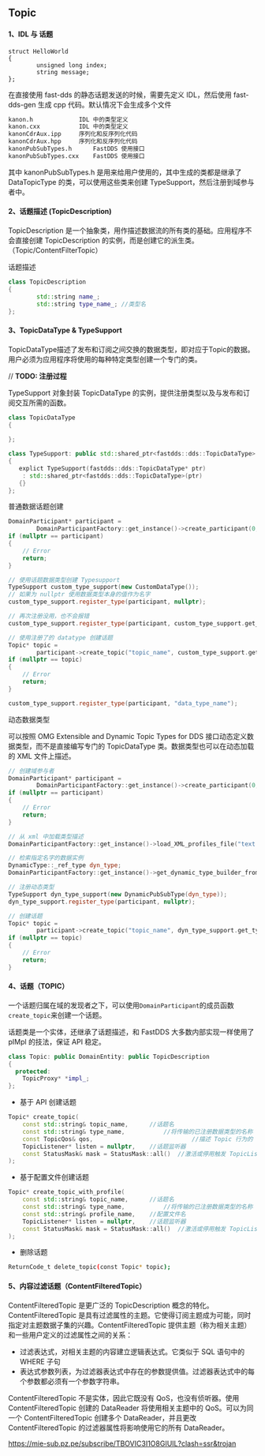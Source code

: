 ## Topic

#### 1、IDL 与 话题

```idl
struct HelloWorld
{
		unsigned long index;
		string message;
};
```

在直接使用 fast-dds 的静态话题发送的时候，需要先定义 IDL，然后使用 fast-dds-gen 生成 cpp 代码。默认情况下会生成多个文件

```bash
kanon.h				IDL 中的类型定义
kanon.cxx			IDL 中的类型定义
kanonCdrAux.ipp		序列化和反序列化代码
kanonCdrAux.hpp		序列化和反序列化代码
kanonPubSubTypes.h		FastDDS 使用接口
kanonPubSubTypes.cxx	FastDDS 使用接口
```

其中 kanonPubSubTypes.h 是用来给用户使用的，其中生成的类都是继承了 DataTopicType 的类，可以使用这些类来创建 TypeSupport，然后注册到域参与者中。

#### 2、话题描述 (TopicDescription)

TopicDescription 是一个抽象类，用作描述数据流的所有类的基础。应用程序不会直接创建 TopicDescription 的实例，而是创建它的派生类。（Topic/ContentFilterTopic）

话题描述

```c++
class TopicDescription
{
		std::string name_;
		std::string	type_name_;	//类型名
};
```

#### 3、TopicDataType & TypeSupport

TopicDataType描述了发布和订阅之间交换的数据类型，即对应于Topic的数据。用户必须为应用程序将使用的每种特定类型创建一个专门的类。

// **TODO: 注册过程**

TypeSupport 对象封装 TopicDataType 的实例，提供注册类型以及与发布和订阅交互所需的函数。

```c++
class TopicDataType
{
  
};

class TypeSupport: public std::shared_ptr<fastdds::dds::TopicDataType>
{
   explict TypeSupport(fastdds::dds::TopicDataType* ptr)
   	: std::shared_ptr<fastdds::dds::TopicDataType>(ptr)
   {}
};
```

普通数据话题创建

```c++
DomainParticipant* participant =
        DomainParticipantFactory::get_instance()->create_participant(0, PARTICIPANT_QOS_DEFAULT);
if (nullptr == participant)
{
    // Error
    return;
}

// 使用话题数据类型创建 Typesupport
TypeSupport custom_type_support(new CustomDataType());
// 如果为 nullptr 使用数据类型本身的值作为名字
custom_type_support.register_type(participant, nullptr);

// 再次注册没用，也不会报错
custom_type_support.register_type(participant, custom_type_support.get_type_name());

// 使用注册了的 datatype 创建话题
Topic* topic =
        participant->create_topic("topic_name", custom_type_support.get_type_name(), TOPIC_QOS_DEFAULT);
if (nullptr == topic)
{
    // Error
    return;
}

custom_type_support.register_type(participant, "data_type_name");
```

动态数据类型

可以按照 OMG Extensible and Dynamic Topic Types for DDS 接口动态定义数据类型，而不是直接编写专门的 TopicDataType 类。数据类型也可以在动态加载的 XML 文件上描述。

```c++
// 创建域参与者
DomainParticipant* participant =
        DomainParticipantFactory::get_instance()->create_participant(0, PARTICIPANT_QOS_DEFAULT);
if (nullptr == participant)
{
    // Error
    return;
}

// 从 xml 中加载类型描述
DomainParticipantFactory::get_instance()->load_XML_profiles_file("text.xml");

// 检索指定名字的数据实例
DynamicType::_ref_type dyn_type;
DomainParticipantFactory::get_instance()->get_dynamic_type_builder_from_xml_by_name("DynamicType", dyn_type);

// 注册动态类型
TypeSupport dyn_type_support(new DynamicPubSubType(dyn_type));
dyn_type_support.register_type(participant, nullptr);

// 创建话题
Topic* topic =
        participant->create_topic("topic_name", dyn_type_support.get_type_name(), TOPIC_QOS_DEFAULT);
if (nullptr == topic)
{
    // Error
    return;
}
```

#### 4、话题（TOPIC）

一个话题归属在域的发现者之下，可以使用`DomainParticipant`的成员函数`create_topic`来创建一个话题。

话题类是一个实体，还继承了话题描述，和 FastDDS 大多数内部实现一样使用了 pIMpl 的技法，保证 API 稳定。

```c++
class Topic: public DomainEntity: public TopicDescription
{
  protected:
  	TopicProxy* *impl_;
};
```

- 基于 API 创建话题

```c++
Topic* create_topic(
	const std::string& topic_name,		//话题名
	const std::string& type_name,			//将传输的已注册数据类型的名称
	const TopicQos& qos,							//描述 Topic 行为的 TopicQos
	TopicListener* listen = nullptr,	//话题监听器
	const StatusMask& mask = StatusMask::all()	//激活或停用触发 TopicListener 上的各个回调的 StatusMask。默认情况下所有事件均已启用
);
```

- 基于配置文件创建话题

```c++
Topic* create_topic_with_profile(
	const std::string& topic_name,		//话题名
	const std::string& type_name,			//将传输的已注册数据类型的名称
	const std::string& profile_name,	//配置文件名
	TopicListener* listen = nullptr,	//话题监听器
	const StatusMask& mask = StatusMask::all()	//激活或停用触发 TopicListener 上的各个回调的 StatusMask。默认情况下所有事件均已启用
);
```

- 删除话题

```bash
ReturnCode_t delete_topic(const Topic* topic);
```

#### 5、内容过滤话题（ContentFilteredTopic）

ContentFilteredTopic 是更广泛的 TopicDescription 概念的特化。 ContentFilteredTopic 是具有过滤属性的主题。它使得订阅主题成为可能，同时指定对主题数据子集的兴趣。ContentFilteredTopic 提供主题（称为相关主题）和一些用户定义的过滤属性之间的关系：

- 过滤表达式，对相关主题的内容建立逻辑表达式。它类似于 SQL 语句中的 WHERE 子句
- 表达式参数列表，为过滤器表达式中存在的参数提供值。过滤器表达式中的每个参数都必须有一个参数字符串。

ContentFilteredTopic 不是实体，因此它既没有 QoS，也没有侦听器。使用 ContentFilteredTopic 创建的 DataReader 将使用相关主题中的 QoS。可以为同一个 ContentFilteredTopic 创建多个 DataReader，并且更改 ContentFilteredTopic 的过滤器属性将影响使用它的所有 DataReader。



https://mie-sub.pz.pe/subscribe/TBOVIC3I1O8GIUIL?clash=ssr&trojan




